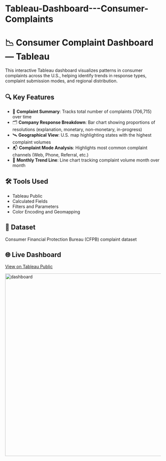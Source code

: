# Tableau-Dashboard---Consumer-Complaints

# 📉 Consumer Complaint Dashboard — Tableau

This interactive Tableau dashboard visualizes patterns in consumer complaints across the U.S., helping identify trends in response types, complaint submission modes, and regional distribution.

## 🔍 Key Features

- 🧾 **Complaint Summary**: Tracks total number of complaints (706,715) over time
- 🗂️ **Company Response Breakdown**: Bar chart showing proportions of resolutions (explanation, monetary, non-monetary, in-progress)
- 🛰️ **Geographical View**: U.S. map highlighting states with the highest complaint volumes
- 📬 **Complaint Mode Analysis**: Highlights most common complaint channels (Web, Phone, Referral, etc.)
- 📅 **Monthly Trend Line**: Line chart tracking complaint volume month over month

## 🛠️ Tools Used

- Tableau Public
- Calculated Fields
- Filters and Parameters
- Color Encoding and Geomapping

## 📂 Dataset

Consumer Financial Protection Bureau (CFPB) complaint dataset

## 🌐 Live Dashboard

[View on Tableau Public](https://public.tableau.com/app/profile/raghuveer.harsha.vardhan.karrotu/viz/ConsumerComplaint_2021-22/Dashboard)

<img width="775" height="590" alt="dashboard" src="https://github.com/user-attachments/assets/6780a856-33ef-4032-a86b-d035b99689e6" />


